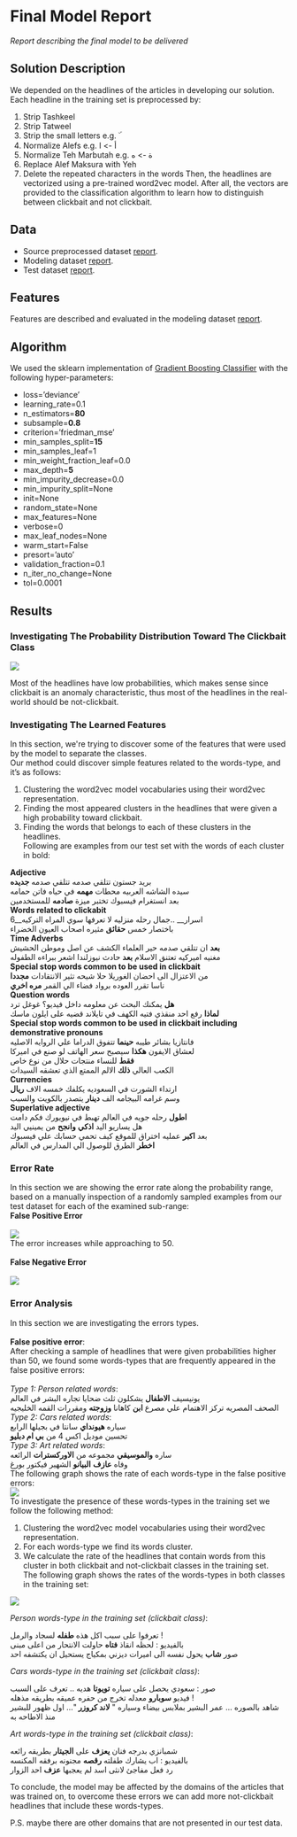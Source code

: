 # Final Model Report
_Report describing the final model to be delivered_

## Solution Description
We depended on the headlines of the articles in developing our solution. Each headline in the training set is preprocessed by:
1. Strip Tashkeel
2. Strip Tatweel
3. Strip the small letters e.g. ۜ
4. Normalize Alefs e.g. أ -> ا
5. Normalize Teh Marbutah e.g. ة -> ه
6. Replace Alef Maksura with Yeh
7. Delete the repeated characters in the words 
Then, the headlines are vectorized using a pre-trained word2vec model. After all, the vectors are provided to the classification algorithm to learn how to distinguish between clickbait and not clickbait.

## Data
* Source preprocessed dataset [report]().
* Modeling dataset [report]().
* Test dataset [report]().

## Features
Features are described and evaluated in the modeling dataset [report]().

## Algorithm
We used the sklearn implementation of [Gradient Boosting Classifier](https://scikit-learn.org/stable/modules/generated/sklearn.ensemble.GradientBoostingClassifier.html) with the following hyper-parameters:
* loss=’deviance’
* learning_rate=0.1
* n_estimators=__80__
* subsample=__0.8__
* criterion=’friedman_mse’
* min_samples_split=__15__
* min_samples_leaf=1
* min_weight_fraction_leaf=0.0
* max_depth=__5__
* min_impurity_decrease=0.0
* min_impurity_split=None
* init=None
* random_state=None
* max_features=None
* verbose=0
* max_leaf_nodes=None
* warm_start=False
* presort=’auto’
* validation_fraction=0.1
* n_iter_no_change=None
* tol=0.0001

## Results

### Investigating The Probability Distribution Toward The Clickbait Class

![](img/w2v/prob_dist.png)

Most of the headlines have low probabilities, which makes sense since clickbait is an anomaly characteristic, thus most of the headlines in the real-world should be not-clickbait.

### Investigating The Learned Features

In this section, we're trying to discover some of the features that were used by the model to separate the classes.<br>
Our method could discover simple features related to the words-type, and it’s as follows:<br>
1. Clustering the word2vec model vocabularies using their word2vec representation.
2. Finding the most appeared clusters in the headlines that were given a high probability toward clickbait.
3. Finding the words that belongs to each of these clusters in the headlines.<br>
Following are examples from our test set with the words of each cluster in bold:<br>

__Adjective__<br>
بريد جستون تتلقي صدمه  تتلقي صدمه  __جديده__<br>
سيده الشاشه  العربيه  محطات __مهمه__ في حياه فاتن حمامه<br>
بعد انستغرام فيسبوك تختبر ميزة __صادمه__ للمستخدمين<br>
__Words related to clickabit__<br>
6__اسرار__ ..جمال رحله  منزليه لا تعرفها سوي المراه التركيه<br>
باختصار خمس __حقائق__ مثيره اصحاب  العيون  الخضراء <br>
__Time Adverbs__<br>
__بعد__ ان تتلقي صدمه حير العلماء الكشف عن اصل وموطن الحشيش<br>
مغنيه  اميركيه  تعتنق الاسلام __بعد__ حادث نيوزلندا اشعر ببراءه الطفوله<br>
__Special stop words common to be used in clickbait__<br>
من الاعتزال الى احضان الغوريلا حلا شيحه تثير الانتقادات __مجددا__<br>
ناسا تقرر العوده برواد فضاء الي القمر __مره اخري__<br>
__Question words__<br>
__هل__ يمكنك البحث عن معلومه داخل فيديو؟ غوغل ترد<br>
__لماذا__ رفع احد منقذي فتيه الكهف في تايلاند قضيه على ايلون ماسك<br>
__Special stop words common to be used in clickbait including demonstrative pronouns__<br>
فانتازيا بشائر طيبه __حينما__ تتفوق الدراما علي الروايه الاصليه<br>
لعشاق الايفون __هكذا__ سيصبح سعر الهاتف لو صنع في اميركا<br>
__فقط__ للنساء منتجات حلال من نوع خاص<br>
الكعب العالي __ذلك__ الالم الممتع الذي تعشقه السيدات<br>
__Currencies__<br>
ارتداء الشورت في السعوديه يكلفك خمسه الاف __ريال__<br>
وسم غرامه البيجامه الف __دينار__ يتصدر بالكويت والسبب<br>
__Superlative adjective__<br>
__اطول__ رحله جويه في العالم تهبط في نيويورك فكم دامت<br>
هل يساريو اليد __اذكي__ __وانجح__ من يمينيي اليد<br>
بعد __اكبر__ عمليه اختراق للموقع كيف تحمي حسابك علي فيسبوك<br>
__اخطر__ الطرق للوصول الي المدارس في العالم<br>
### Error Rate
In this section we are showing the error rate along the probability range, based on a manually inspection of a randomly sampled examples from our test dataset for each of the examined sub-range:<br>
__False Positive Error__<br>
<br>
![](img/w2v/FP.png)
<br>
The error increases while approaching to 50.<br>
<br>
__False Negative Error__<br>
<br>
![](img/w2v/FN.png)
<br>
### Error Analysis
In this section we are investigating the errors types.<br>
<br>
__False positive error__:<br>
After checking a sample of headlines that were given probabilities higher than 50, we found some words-types that are frequently appeared in the false positive errors:<br>
<br>
_Type 1: Person related words_:<br>
يونيسيف __الاطفال__ يشكلون ثلث ضحايا تجاره البشر في العالم<br>
الصحف المصريه تركز الاهتمام علي مصرع __ابن__ كاهانا __وزوجته__ ومقررات القمه الخليجيه<br>
_Type 2: Cars related words_:<br>
سياره __هيونداي__ سانتا في بجيلها الرابع<br>
تحسين موديل اكس 4 من __بي ام دبليو__<br>
_Type 3: Art related words_:<br>
ساره __والموسيقي__ مجموعه من __الاوركسترات__ الرائعه<br>
 وفاه __عازف__ __البيانو__ الشهير فيكتور بورغ<br>
The following graph shows the rate of each words-type in the false positive errors:
<br>
![](img/w2v/error_per_topic.png)
<br>
To investigate the presence of these words-types in the training set we follow the following method:<br>
1. Clustering the word2vec model vocabularies using their word2vec representation.
2. For each words-type we find its words cluster.
3. We calculate the rate of the headlines that contain words from this cluster in both clickbait and not-clickbait classes in the training set.<br>
The following graph shows the rates of the words-types in both classes in the training set:<br>

![](img/w2v/topic_per_class.png)

_Person words-type in the training set (clickbait class)_:<br>

تعرفوا على سبب اكل هذه __طفله__ لسجاد والرمل !<br>
بالفيديو : لحظه انقاذ __فتاه__ حاولت الانتحار من اعلى مبنى<br>
صور __شاب__ يحول نفسه الى اميرات ديزني بمكياج يستحيل ان يكتشفه احد<br>

_Cars words-type in the training set (clickbait class)_:<br>

صور : سعودي يحصل على سياره __تويوتا__ هديه .. تعرف على السبب<br>
فيديو __سوبارو__ معدله تخرج من حفره عميقه بطريقه مذهله !<br>
شاهد بالصوره ... عمر البشير بملابس بيضاء وسياره " __لاند كروزر__ "... اول ظهور للبشير منذ الاطاحه به<br>

_Art words-type in the training set (clickbait class)_:<br>

شمبانزي بدرجه فنان __يعزف__ على __الجيتار__ بطريقه رائعه<br>
بالفيديو : اب يشارك طفلته __رقصه__ مجنونه برفقه المكنسه<br>
رد فعل مفاجئ لانثى اسد لم يعجبها __عزف__ احد الزوار<br>

To conclude, the model may be affected by the domains of the articles that was trained on, to overcome these errors we can add more not-clickbait headlines that include these words-types.
<br>

P.S. maybe there are other domains that are not presented in our test data.

